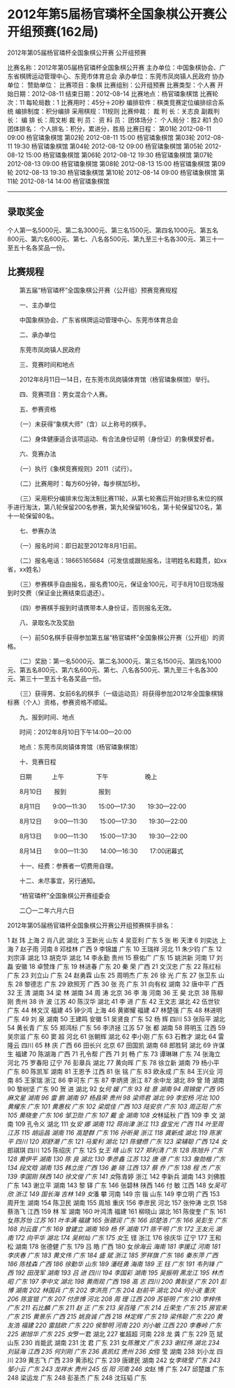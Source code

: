 # 2012年第5届杨官璘杯全国象棋公开赛公开组预赛(162局)

2012年第05届杨官璘杯全国象棋公开赛 公开组预赛

比赛名称：2012年第05届杨官璘杯全国象棋公开赛
主办单位：中国象棋协会、广东省棋牌运动管理中心、东莞市体育总会
承办单位：东莞市凤岗镇人民政府
协办单位：
赞助单位：
比赛项目：象棋
比赛组别：公开组预赛
比赛类型：个人赛
开始日期：2012-08-11
结束日期：2012-08-14
比赛地点：杨官璘象棋馆
比赛轮次：11
每轮局数：1
比赛用时：45分＋20秒
编排软件：棋类竞赛定位编排综合系统
编排制度：积分编排
采用棋规：11规则
比赛仲裁：
裁 判 长：关志良
副裁判长：
编 排 长：周文彬
裁 判 员：
资 料 员：
团体场分：
个人局分：胜2 和1 负0 
团体排名：
个人排名：积分，累进分，胜局
 比赛日程：
第01轮 2012-08-11 09:00 杨官璘象棋馆
第02轮 2012-08-11 15:00 杨官璘象棋馆
第03轮 2012-08-11 19:30 杨官璘象棋馆
第04轮 2012-08-12 09:00 杨官璘象棋馆
第05轮 2012-08-12 15:00 杨官璘象棋馆
第06轮 2012-08-12 19:30 杨官璘象棋馆
第07轮 2012-08-13 09:00 杨官璘象棋馆
第08轮 2012-08-13 15:00 杨官璘象棋馆
第09轮 2012-08-13 19:30 杨官璘象棋馆
第10轮 2012-08-14 09:00 杨官璘象棋馆
第11轮 2012-08-14 14:00 杨官璘象棋馆
 
 

--------------------
录取奖金
-------------------
 
个人第一名5000元、第二名3000元、第三名1500元、第四名1000元、第五名800元、第六名600元、第七、八名各500元、第九至三十名各300元、第三十一至五十名各奖品一份。
 

比赛规程
--------------------------------------------------------------------------------
 
　　第五届“杨官璘杯”全国象棋公开赛（公开组）预赛竞赛规程

　　一、主办单位

　　中国象棋协会、广东省棋牌运动管理中心、东莞市体育总会

　　二、承办单位

　　东莞市凤岗镇人民政府

　　三、竞赛时间和地点

　　2012年8月11日—14日，在东莞市凤岗镇体育馆（杨官璘象棋馆）举行。

　　四、竞赛项目：男女混合个人赛。

　　五、参赛资格

　　（一）未获得“象棋大师”（含）以上称号的棋手。

　　（二）身体健康适合该项运动、有合法身份证明（身份证）的象棋爱好者。

　　六、竞赛办法

　　（一）执行《象棋竞赛规则》2011（试行）。

　　（二）比赛用时：每方60分钟，每步棋加5秒。

　　（三）采用积分编排末位淘汰制比赛11轮，从第七轮赛后开始对排名末位的棋手进行淘汰，第八轮保留200名参赛，第九轮保留160名，第十轮保留120名，第十一轮保留80名。

　　七、参赛办法

　　（一）报名时间：即日起至2012年8月1日前。

　　（二）报名电话：18665165684（可发信或跟贴报名，注明姓名和籍贯，如xx省，xx姓名）

　　（三）参赛棋手自由报名，报名费100元，保证金100元，可于8月10日现场报到时交费（保证金比赛结束后退还）。

　　（四）参赛棋手报到时请携带本人身份证，否则报名无效。

　　八、录取名次及奖励

　　（一）前50名棋手获得参加第五届“杨官璘杯”全国象棋公开赛（公开组）的资格。

　　（二）奖励：第一名5000元、第二名3000元、第三名1500元、第四名1000元、第五名800元、第六名600元、第七、八名各500元、第九至三十名各300元、第三十一至五十名各奖品一份。

　　（三）获得男、女前6名的棋手（一级运动员）将获得参加2012年全国象棋锦标赛（个人）资格，参赛资格不顺延。

　　九、报到时间、地点

　　时间：2012年8月10日下午14:00—20:00

　　地点：东莞市凤岗镇体育馆（杨官璘象棋馆）

　　十、竞赛日程

　　日期　　　 上午　　　　　 下午　　　　　　晚上

　　8月10日　　报到　　　　　 报到

　　8月11日　　9:00—11:30　　15:00—17:30　　19:30—22:00

　　8月12日　　9:00—11:30　　15:00—17:30　　19:30—22:00

　　8月13日　　9:00—11:30　　15:00—17:30　　19:30—22:00

　　8月14日　　9:00—11:30　　14:00—16:30　　17:00闭幕式

　　十一、经费：参赛者一切费用自理。

　　十二、未尽事宜，另行通知。

　　“杨官璘杯”全国象棋公开赛组委会

　　二〇一二年六月六日

 
2012年第05届杨官璘杯全国象棋公开赛公开组预赛棋手排名：

1 赵  玮 上海
2 肖八武 湖北
3 王新光 山东
4 吴亚利 广东
5 张  彬 天津
6 刘奕达 上海
7 赵子雨 河南
8 邓桂林 广西
9 李锦雄 广东
10 王瑞祥 河北
11 朱少钧 广东
12 刘宗泽 湖北
13 胡克华 湖北
14 李永勤 贵州
15 蔡佑广 广东
15 姚洪新 河南
17 刘  磊 安徽
18 卓赞烽 广东
19 林进春 广东
20 秦  荣 广西
21 文汉忠 广东
22 陈红标 广东
23 刘立山 广东
24 赵勇霖 山东
25 周明杰 广东
26 徐  光 广东
27 张卫东 山东
28 黎德志 广东
29 欧照芳 广西
30 张  亮 广东
31 向有权 湖南
32 唐中平 广西
32 王  清 湖南
34 梁  林 湖南
34 周  涛 北京
36 李  海 河南
36 王  昊 北京
38 陈柳刚 贵州
38 许  波 江苏
40 陈汉华 湖北
41 李  进 广东
42 王文志 湖北
42 伍世钦 广东
44 林文汉 福建
45 钟少鸿 上海
46 黄卿耀 福建
47 林楚强 广东
48 林进明 广东
49 刘  泉 湖南
50 王建鸣 安徽
51 吴贤良 广东
52 杨  辉 四川
53 张际平 湖北
54 黄长青 广东
55 郑鸿标 广东
56 李济拯 江苏
57 张  都 湖南
58 蒋明玉 江西
59 吴宗滋 广东
60 窦  超 河北
61 张朝辉 湖北
62 李小刚 广东
63 石教才 湖北
64 雷隆云 四川
65 林  庆 广西
66 田长兴 北京
67 田国凯 湖南
68 郎胜轲 湖北
69 许谋生 福建
70 陈湖海 广西
71 孔令帮 广西
71 刘  畅 广东
73 谭琳琳 广东
74 张海立 河北
75 罗春阳 辽宁
76 彭章兵 湖北
77 黄向晖 广东
78 徐立新 湖南
79 杨小平 广东
80 陈凯军 湖南
81 王恩予 江西
81 张  铭 广东
83 欧永成 广东
84 王兴业 河南
85 王家瑞 浙江
86 李可东 广东
87 李炳贤 浙江
87 余中龙 湖北
89 曾  琦 湖南
90 黎树坚 广东
90 贺  进 湖北
92 女*何  媛 广东
93 桂  意 湖南
94 周锦俊 广西
95 麻文星 湖南
96 雷  鹏 湖南
97 杨昌荣 贵州
98 梁师君 湖北
99 李宏杨 河北
100 黄耀东 广东
101 黄惠权 广东
102 梁焜佳 广西
103 陆安京 广东
103 周正阳 广东
105 黄晓奎 广东
106 邹卫勋 广东
107 戴  金 湖南
108 女*林延秋 广西
109 李  文 湖南
109 孔令义 湖北
111 女*安  娜 湖南
112 蒋尚津 浙江
113 盘宝光 广西
114 叶至周 江苏
115 胡运昌 湖南
116 高楚群 广东
116 孙昕昊 浙江
118 龚新成 湖北
119 陈家平 四川
120 郑舒潮 广东
121 马爱利 湖北
121 陈健缵 广东
123 梁辅聪 广西
124 女*郎祺琪 四川
125 陈绍庆 广东
125 女*王  晴 山东
127 郑利清 广东
128 陈旭升 广东
128 黄伊平 湖南
130 陈  良 湖北
130 季彦鑫 江苏
132 唐  德 广东
133 詹勋楷 广东
134 段文晗 湖南
135 韩立庞 广西
136 姜  晓 江西
137 蔡  乔 广东
138 程  杰 广东
139 李国刚 陕西
140 徐文俊 广东
141 女*陈青婷 浙江
142 李新兵 湖南
143 刘佛胜 广东
143 谢立平 湖南
143 黎  铎 广东
146 张碧林 陕西
146 付  敏 江西
148 女*吴可欣 浙江
149 国长海 吉林
149 女*潘  攀 河南
149 宗  锴 山东
149 李立明 广西
153 周开生 湖南
154 陈卫民 湖南
155 周旭 重庆
156 李彦民 河北
157 张仲涛 北京
158 蔡浩飞 江西
159 林  军 湖南
160 叶鸿清 福建
161 柳晓山 湖北
161 陈俊奎 广东
161 女*陈苏怡 江苏
161 叶丰满 福建
165 张骢润 广东
166 邱楚浩 广东
166 吴彭生 广东
168 刘云霆 广东
169 曾建立 湖南
169 杨  怀 湖南
171 陈干明 广东
172 王友元 湖南
172 向平华 湖北
174 吴树灿 广东
175 女*王  铿 浙江
176 徐庆华 辽宁
177 王和松 湖南
178 张德健 广东
179 吕  皓 广西
180 女*徐海云 海南
181 李援辽 河南
181 李庆春 广东
183 黄文伟 广东
184 盛  斌 浙江
185 罗祥旗 广东
186 秦东萍 广西
186 陈桂森 广西
186 徐勤华 山东
189 潘旺勇 海南
189 王  钰 广东
191 韦列锋 广西
192 田茂军 湖南
193 吕  进 四川
194 李国彩 湖南
195 吴振明 黑龙江
195 林杰昭 广东
197 李中文 湖北
198 黄雨观 广西
198 高  志 四川
200 黄耿坚 广东
201 彭  博 湖南
202 林国兵 广东
202 李洪亮 广东
204 赵前平 湖北
204 何小波 重庆
206 陈宣锟 广东
207 付彦博 河北
208 周  理 江西
209 苏钜明 广东
210 李梓伟 广东
211 石比麟 广东
211 赵  正 广东
213 吴百隆 广东
214 丘荣生 广东
215 房官来 广东
215 黄景乐 广西
215 姚良诚 广西
218 林定辉 广东
219 梁伟聪 广东
220 黄友浩 福建
220 雷喆欧 广东
220 侯黎明 河南
220 刘小敏 江西
220 李春岭 广东
225 谢旭华 广东
225 女*罗一君 湖北
227 崔超超 河南
228 龙  龚 广东
229 范  斌 山东
230 肖能武 湖南
231 沈  君 广东
231 女*陈雅文 广东
233 谢红伟 湖北
234 刘延海 江西
235 何刘刚 广东
236 袁凯红 贵州
236 女*缪  莹 湖南
238 刘小龙 四川
239 黄志飞 广西
239 黄添松 广东
239 唐建民 湖南
242 女*李晓莹 广东
243 邹小云 广东
243 龙祥水 贵州
245 伍  阳 河南
246 女*赵  博 广东
247 邱楚雄 广东
248 梁运龙 广东
248 彭圣杰 广东
248 沈珏韬 广东